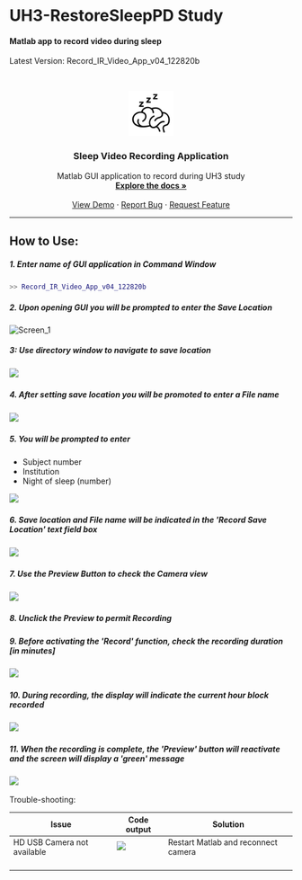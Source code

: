 # UH3-RestoreSleepPD Study

#### Matlab app to record video during sleep

Latest Version: Record_IR_Video_App_v04_122820b



<!-- PROJECT LOGO -->
<br />

<p align="center">
  <a href="https://github.com/UH3-RestoreSleepPD/SleepVideoRecord">
    <img src="sleepBrain.png" alt="Logo" width="80" height="80">
  </a>

  <h3 align="center">Sleep Video Recording Application</h3>

  <p align="center">
    Matlab GUI application to record during UH3 study
    <br />
    <a href="https://github.com/UH3-RestoreSleepPD/SleepVideoRecord"><strong>Explore the docs »</strong></a>
    <br />
    <br />
    <a href="https://github.com/github_username/repo_name">View Demo</a>
    ·
    <a href="https://github.com/UH3-RestoreSleepPD/SleepVideoRecord/issues">Report Bug</a>
    ·
    <a href="https://github.com/UH3-RestoreSleepPD/SleepVideoRecord/issues">Request Feature</a>
  </p>

</p>

------

## How to Use:

##### 1. Enter name of GUI application in Command Window

```matlab
>> Record_IR_Video_App_v04_122820b
```

##### 2. Upon opening GUI you will be prompted to enter the Save Location

![Screen_1](![Screen_1](https://github.com/UH3-RestoreSleepPD/SleepVideoRecord\Screen_1.png))

##### 3: Use directory window to navigate to save location

![](C:\Users\thomjohn\Desktop\Screen_2.png)

##### 4. After setting save location you will be promoted to enter a File name

![](C:\Users\thomjohn\Desktop\Screen_3.png)

##### 5. You will be prompted to enter

- Subject number 
- Institution
- Night of sleep (number)

![](C:\Users\thomjohn\Desktop\Screen_4.png)

##### 6. Save location and File name will be indicated in the 'Record Save Location' text field box

![](C:\Users\thomjohn\Desktop\Screen_5.png)

##### 7. Use the Preview Button to check the Camera view

![](C:\Users\thomjohn\Desktop\Screen_6.png)

##### 8. Unclick the Preview to permit Recording

##### 9. Before activating the 'Record' function, check the recording duration [in minutes]

![](C:\Users\thomjohn\Desktop\Screen_7.png)

##### 10. During recording, the display will indicate the current hour block recorded

![](C:\Users\thomjohn\Desktop\Screen_8.png)

##### 11. When the recording is complete, the 'Preview' button will reactivate and the screen will display a 'green' message

![](C:\Users\thomjohn\Desktop\Screen_9.png)



Trouble-shooting:

| Issue                       | Code output                                                  | Solution                            |
| --------------------------- | ------------------------------------------------------------ | ----------------------------------- |
| HD USB Camera not available | <img src="C:\Users\thomjohn\Documents\Github\SleepVideoRecord\Images_READme\troubleshooting1a.png" /> | Restart Matlab and reconnect camera |
|                             |                                                              |                                     |
|                             |                                                              |                                     |
|                             |                                                              |                                     |
|                             |                                                              |                                     |

